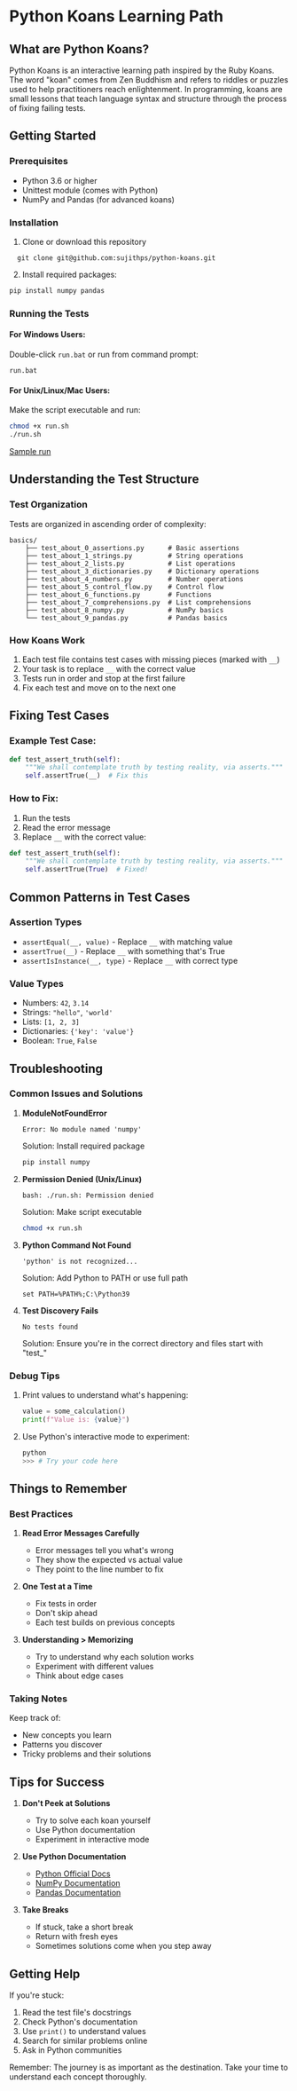 # Python Koans Learning Path

## What are Python Koans?
Python Koans is an interactive learning path inspired by the Ruby Koans. 
The word "koan" comes from Zen Buddhism and refers to riddles or puzzles used to help practitioners reach enlightenment.
In programming, koans are small lessons that teach language syntax and structure through the process of fixing failing tests.

## Getting Started

### Prerequisites
- Python 3.6 or higher
- Unittest module (comes with Python)
- NumPy and Pandas (for advanced koans)

### Installation
1. Clone or download this repository

```commandline
  git clone git@github.com:sujithps/python-koans.git
```

2. Install required packages:
```bash
pip install numpy pandas
```

### Running the Tests

#### For Windows Users:
Double-click `run.bat` or run from command prompt:
```batch
run.bat
```

#### For Unix/Linux/Mac Users:
Make the script executable and run:
```bash
chmod +x run.sh
./run.sh
```

[Sample run](screenshots/initialRun.png)

## Understanding the Test Structure

### Test Organization
Tests are organized in ascending order of complexity:
```
basics/
    ├── test_about_0_assertions.py      # Basic assertions
    ├── test_about_1_strings.py         # String operations
    ├── test_about_2_lists.py           # List operations
    ├── test_about_3_dictionaries.py    # Dictionary operations
    ├── test_about_4_numbers.py         # Number operations
    ├── test_about_5_control_flow.py    # Control flow
    ├── test_about_6_functions.py       # Functions
    ├── test_about_7_comprehensions.py  # List comprehensions
    ├── test_about_8_numpy.py           # NumPy basics
    └── test_about_9_pandas.py          # Pandas basics
```

### How Koans Work
1. Each test file contains test cases with missing pieces (marked with `__`)
2. Your task is to replace `__` with the correct value
3. Tests run in order and stop at the first failure
4. Fix each test and move on to the next one

## Fixing Test Cases

### Example Test Case:
```python
def test_assert_truth(self):
    """We shall contemplate truth by testing reality, via asserts."""
    self.assertTrue(__)  # Fix this
```

### How to Fix:
1. Run the tests
2. Read the error message
3. Replace `__` with the correct value:
```python
def test_assert_truth(self):
    """We shall contemplate truth by testing reality, via asserts."""
    self.assertTrue(True)  # Fixed!
```

## Common Patterns in Test Cases

### Assertion Types
- `assertEqual(__, value)` - Replace `__` with matching value
- `assertTrue(__)` - Replace `__` with something that's True
- `assertIsInstance(__, type)` - Replace `__` with correct type

### Value Types
- Numbers: `42`, `3.14`
- Strings: `"hello"`, `'world'`
- Lists: `[1, 2, 3]`
- Dictionaries: `{'key': 'value'}`
- Boolean: `True`, `False`

## Troubleshooting

### Common Issues and Solutions

1. **ModuleNotFoundError**
   ```
   Error: No module named 'numpy'
   ```
   Solution: Install required package
   ```bash
   pip install numpy
   ```

2. **Permission Denied (Unix/Linux)**
   ```
   bash: ./run.sh: Permission denied
   ```
   Solution: Make script executable
   ```bash
   chmod +x run.sh
   ```

3. **Python Command Not Found**
   ```
   'python' is not recognized...
   ```
   Solution: Add Python to PATH or use full path
   ```batch
   set PATH=%PATH%;C:\Python39
   ```

4. **Test Discovery Fails**
   ```
   No tests found
   ```
   Solution: Ensure you're in the correct directory and files start with "test_"

### Debug Tips
1. Print values to understand what's happening:
   ```python
   value = some_calculation()
   print(f"Value is: {value}")
   ```

2. Use Python's interactive mode to experiment:
   ```python
   python
   >>> # Try your code here
   ```

## Things to Remember

### Best Practices
1. **Read Error Messages Carefully**
   - Error messages tell you what's wrong
   - They show the expected vs actual value
   - They point to the line number to fix

2. **One Test at a Time**
   - Fix tests in order
   - Don't skip ahead
   - Each test builds on previous concepts

3. **Understanding > Memorizing**
   - Try to understand why each solution works
   - Experiment with different values
   - Think about edge cases

### Taking Notes
Keep track of:
- New concepts you learn
- Patterns you discover
- Tricky problems and their solutions

## Tips for Success

1. **Don't Peek at Solutions**
   - Try to solve each koan yourself
   - Use Python documentation
   - Experiment in interactive mode

2. **Use Python Documentation**
   - [Python Official Docs](https://docs.python.org/3/)
   - [NumPy Documentation](https://numpy.org/doc/)
   - [Pandas Documentation](https://pandas.pydata.org/docs/)

3. **Take Breaks**
   - If stuck, take a short break
   - Return with fresh eyes
   - Sometimes solutions come when you step away

## Getting Help
If you're stuck:
1. Read the test file's docstrings
2. Check Python's documentation
3. Use `print()` to understand values
4. Search for similar problems online
5. Ask in Python communities

Remember: The journey is as important as the destination. Take your time to understand each concept thoroughly.